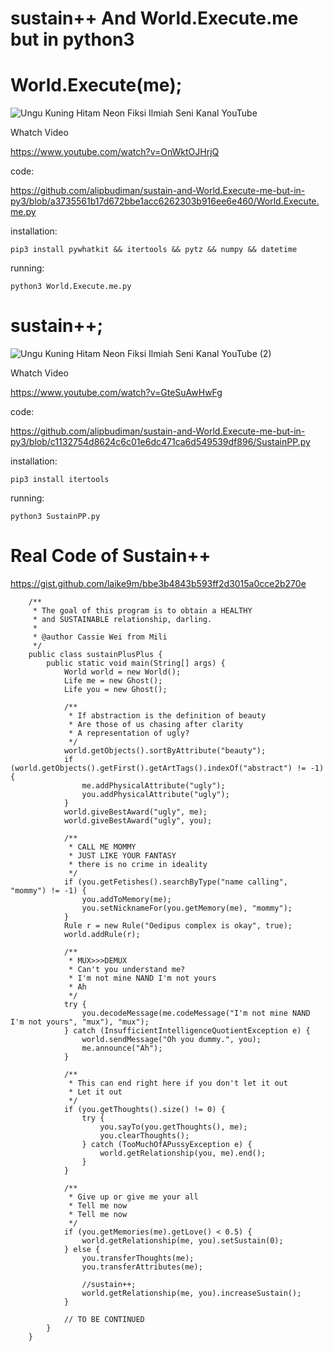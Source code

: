 # sustain++ And World.Execute.me but in python3


# World.Execute(me);

![Ungu Kuning Hitam Neon Fiksi Ilmiah Seni Kanal YouTube](https://user-images.githubusercontent.com/82330418/137039756-2f5477ce-a791-48cf-a1f2-660896702f39.png)

Whatch Video

https://www.youtube.com/watch?v=OnWktOJHrjQ

code:

https://github.com/alipbudiman/sustain-and-World.Execute-me-but-in-py3/blob/a3735561b17d672bbe1acc6262303b916ee6e460/World.Execute.me.py

installation:
    
    pip3 install pywhatkit && itertools && pytz && numpy && datetime

running:
    
    python3 World.Execute.me.py

# sustain++;

![Ungu Kuning Hitam Neon Fiksi Ilmiah Seni Kanal YouTube (2)](https://user-images.githubusercontent.com/82330418/137043193-aab3ba9f-3c22-409e-8e49-b03a6a6a28fb.png)

Whatch Video

https://www.youtube.com/watch?v=GteSuAwHwFg

code:

https://github.com/alipbudiman/sustain-and-World.Execute-me-but-in-py3/blob/c1132754d8624c6c01e6dc471ca6d549539df896/SustainPP.py

installation:

    pip3 install itertools

running:
    
    python3 SustainPP.py
    
    
# Real Code of Sustain++

https://gist.github.com/laike9m/bbe3b4843b593ff2d3015a0cce2b270e


        /**
         * The goal of this program is to obtain a HEALTHY
         * and SUSTAINABLE relationship, darling.
         *
         * @author Cassie Wei from Mili
         */
        public class sustainPlusPlus {
            public static void main(String[] args) {
                World world = new World();
                Life me = new Ghost();
                Life you = new Ghost();

                /**
                 * If abstraction is the definition of beauty
                 * Are those of us chasing after clarity
                 * A representation of ugly?
                 */
                world.getObjects().sortByAttribute("beauty");
                if (world.getObjects().getFirst().getArtTags().indexOf("abstract") != -1) {
                    me.addPhysicalAttribute("ugly");
                    you.addPhysicalAttribute("ugly");
                }
                world.giveBestAward("ugly", me);
                world.giveBestAward("ugly", you);

                /**
                 * CALL ME MOMMY
                 * JUST LIKE YOUR FANTASY
                 * there is no crime in ideality
                 */
                if (you.getFetishes().searchByType("name calling", "mommy") != -1) {
                    you.addToMemory(me);
                    you.setNicknameFor(you.getMemory(me), "mommy");
                }
                Rule r = new Rule("Oedipus complex is okay", true);
                world.addRule(r);

                /** 
                 * MUX>>>DEMUX
                 * Can't you understand me?
                 * I'm not mine NAND I'm not yours
                 * Ah
                 */
                try {
                    you.decodeMessage(me.codeMessage("I'm not mine NAND I'm not yours", "mux"), "mux");
                } catch (InsufficientIntelligenceQuotientException e) {
                    world.sendMessage("Oh you dummy.", you);
                    me.announce("Ah");
                }

                /**
                 * This can end right here if you don't let it out
                 * Let it out
                 */
                if (you.getThoughts().size() != 0) {
                    try {
                        you.sayTo(you.getThoughts(), me);
                        you.clearThoughts();
                    } catch (TooMuchOfAPussyException e) {
                        world.getRelationship(you, me).end();
                    }
                }

                /**
                 * Give up or give me your all
                 * Tell me now
                 * Tell me now
                 */
                if (you.getMemories(me).getLove() < 0.5) {
                    world.getRelationship(me, you).setSustain(0);
                } else {
                    you.transferThoughts(me);
                    you.transferAttributes(me);

                    //sustain++;
                    world.getRelationship(me, you).increaseSustain();
                }

                // TO BE CONTINUED
            }
        }
